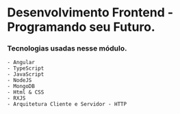 # Desenvolvimento Frontend - Programando seu Futuro.


### Tecnologias usadas nesse módulo.
    - Angular
    - TypeScript
    - JavaScript
    - NodeJS
    - MongoDB
    - Html & CSS
    - RXJS
    - Arquitetura Cliente e Servidor - HTTP